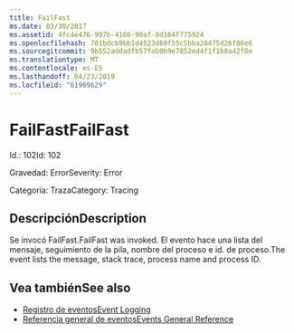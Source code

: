 ```yaml
---
title: FailFast
ms.date: 03/30/2017
ms.assetid: 4fc4e476-997b-4166-90af-8d164f775924
ms.openlocfilehash: 701bdcb9bb1d4523d69f55c5bba28475d26f86e6
ms.sourcegitcommit: 9b552addadfb57fab0b9e7852ed4f1f1b8a42f8e
ms.translationtype: MT
ms.contentlocale: es-ES
ms.lasthandoff: 04/23/2019
ms.locfileid: "61969629"
---
```

# <a name="failfast"></a><span data-ttu-id="b31dd-102">FailFast</span><span class="sxs-lookup"><span data-stu-id="b31dd-102">FailFast</span></span>
<span data-ttu-id="b31dd-103">Id.: 102</span><span class="sxs-lookup"><span data-stu-id="b31dd-103">Id: 102</span></span>  
  
 <span data-ttu-id="b31dd-104">Gravedad: Error</span><span class="sxs-lookup"><span data-stu-id="b31dd-104">Severity: Error</span></span>  
  
 <span data-ttu-id="b31dd-105">Categoría: Traza</span><span class="sxs-lookup"><span data-stu-id="b31dd-105">Category: Tracing</span></span>  
  
## <a name="description"></a><span data-ttu-id="b31dd-106">Descripción</span><span class="sxs-lookup"><span data-stu-id="b31dd-106">Description</span></span>  
 <span data-ttu-id="b31dd-107">Se invocó FailFast.</span><span class="sxs-lookup"><span data-stu-id="b31dd-107">FailFast was invoked.</span></span> <span data-ttu-id="b31dd-108">El evento hace una lista del mensaje, seguimiento de la pila, nombre del proceso e id. de proceso.</span><span class="sxs-lookup"><span data-stu-id="b31dd-108">The event lists the message, stack trace, process name and process ID.</span></span>  
  
## <a name="see-also"></a><span data-ttu-id="b31dd-109">Vea también</span><span class="sxs-lookup"><span data-stu-id="b31dd-109">See also</span></span>

- [<span data-ttu-id="b31dd-110">Registro de eventos</span><span class="sxs-lookup"><span data-stu-id="b31dd-110">Event Logging</span></span>](../../../../../docs/framework/wcf/diagnostics/event-logging/index.md)
- [<span data-ttu-id="b31dd-111">Referencia general de eventos</span><span class="sxs-lookup"><span data-stu-id="b31dd-111">Events General Reference</span></span>](../../../../../docs/framework/wcf/diagnostics/event-logging/events-general-reference.md)
